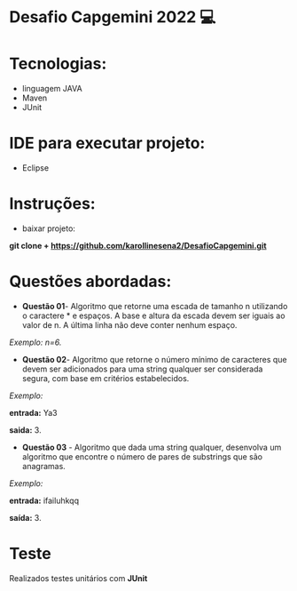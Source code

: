 # Desafio Capgemini 2022 :computer:


# Tecnologias:

- linguagem JAVA
- Maven
- JUnit

# IDE para executar projeto: 
- Eclipse 

# Instruções: 
- baixar projeto:

 **git clone +   https://github.com/karollinesena2/DesafioCapgemini.git**

 # Questões abordadas: 
 
* **Questão 01**-	Algoritmo que retorne uma escada de tamanho n utilizando o caractere * e espaços. A base e altura da escada devem ser iguais ao valor de n. A última linha não deve conter nenhum espaço. 

*Exemplo:	n=6.*


* **Questão 02**-	Algoritmo que retorne o número mínimo de caracteres que devem ser adicionados para uma string qualquer ser considerada segura, com base em critérios estabelecidos.	

*Exemplo:*

**entrada:** Ya3

**saida:** 3.


* **Questão 03** -	Algoritmo que dada uma string qualquer, desenvolva um algoritmo que encontre o número de pares de substrings que são anagramas.

*Exemplo:*

**entrada:** ifailuhkqq	

**saída:** 3.





# Teste

Realizados testes unitários com **JUnit**
